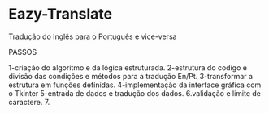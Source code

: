 # Eazy-Translate
 Tradução do Inglês para o Português e vice-versa

PASSOS

1-criação do algoritmo e da lógica estruturada.
2-estrutura do codigo e divisão das condições e métodos para a tradução En/Pt.
3-transformar a estrutura em funções definidas.
4-implementação da interface gráfica com o Tkinter
5-entrada de dados e tradução dos dados.
6.validação e limite de caractere.
7.